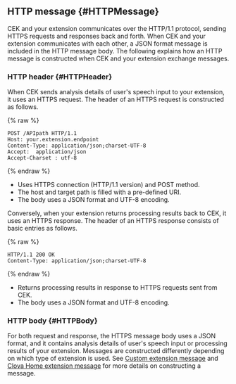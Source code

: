 ## HTTP message {#HTTPMessage}
CEK and your extension communicates over the HTTP/1.1 protocol, sending HTTPS requests and responses back and forth. When CEK and your extension communicates with each other, a JSON format message is included in the HTTP message body. The following explains how an HTTP message is constructed when CEK and your extension exchange messages.

### HTTP header {#HTTPHeader}
When CEK sends analysis details of user's speech input to your extension, it uses an HTTPS request. The header of an HTTPS request is constructed as follows.

{% raw %}

```
POST /APIpath HTTP/1.1
Host: your.extension.endpoint
Content-Type: application/json;charset-UTF-8
Accept:  application/json
Accept-Charset : utf-8
```

{% endraw %}

* Uses HTTPS connection (HTTP/1.1 version) and POST method.
* The host and target path is filled with a pre-defined URI.
* The body uses a JSON format and UTF-8 encoding.


Conversely, when your extension returns processing results back to CEK, it uses an HTTPS response. The header of an HTTPS response consists of basic entries as follows.

{% raw %}

```
HTTP/1.1 200 OK
Content-Type: application/json;charset-UTF-8
```

{% endraw %}

* Returns processing results in response to HTTPS requests sent from CEK.
* The body uses a JSON format and UTF-8 encoding.

### HTTP body {#HTTPBody}
For both request and response, the HTTPS message body uses a JSON format, and it contains analysis details of user's speech input or processing results of your extension. Messages are constructed differently depending on which type of extension is used. See [Custom extension message](#CustomExtMessage) and [Clova Home extension message](#ClovaHomeExtMessage) for more details on constructing a message.